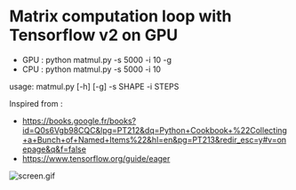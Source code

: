 # Matrix computation loop with Tensorflow v2 on GPU

* GPU : python matmul.py -s 5000 -i 10 -g 
* CPU : python matmul.py -s 5000 -i 10  

usage: matmul.py [-h] [-g] -s SHAPE -i STEPS

Inspired from :
- https://books.google.fr/books?id=Q0s6Vgb98CQC&lpg=PT212&dq=Python+Cookbook+%22Collecting+a+Bunch+of+Named+Items%22&hl=en&pg=PT213&redir_esc=y#v=onepage&q&f=false
- https://www.tensorflow.org/guide/eager

![screen.gif](https://github.com/julienraoult/matmul/blob/main/ZkNOUNbFw0.gif)
